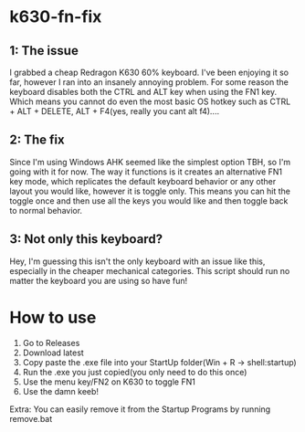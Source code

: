 # k630-fn-fix
## 1: The issue
I grabbed a cheap Redragon K630 60% keyboard. I've been enjoying it so far, however I ran into an insanely annoying problem. For some reason the keyboard disables both the CTRL and ALT key when using the FN1 key. Which means you cannot do even the most basic OS hotkey such as CTRL + ALT + DELETE, ALT + F4(yes, really you cant alt f4)....

## 2: The fix
Since I'm using Windows AHK seemed like the simplest option TBH, so I'm going with it for now. The way it functions is it creates an alternative FN1 key mode, which replicates the default keyboard behavior or any other layout you would like, however it is toggle only. This means you can hit the toggle once and then use all the keys you would like and then toggle back to normal behavior.

## 3: Not only this keyboard?
Hey, I'm guessing this isn't the only keyboard with an issue like this, especially in the cheaper mechanical categories. This script should run no matter the keyboard you are using so have fun!

# How to use
1. Go to Releases
2. Download latest
3. Copy paste the .exe file into your StartUp folder(Win + R -> shell:startup)
4. Run the .exe you just copied(you only need to do this once)
5. Use the menu key/FN2 on K630 to toggle FN1
6. Use the damn keeb!

Extra: You can easily remove it from the Startup Programs by running remove.bat